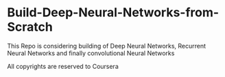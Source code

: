 # Build-Deep-Neural-Networks-from-Scratch
This Repo is considering building of Deep Neural Networks, Recurrent Neural Networks and finally convolutional Neural Networks

All copyrights are reserved to Coursera
